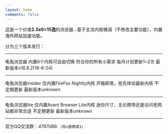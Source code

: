 ```yaml
---
layout: home
comments: false
---
```


这是一个价值**2.5x6=15逸**的浏览器...基于主流内核微调（不修改主要功能），内置海外网站加速功能。

分为三个版本发行：


----------


龟兔浏览器  内置6个内核可自由切换  符合你的所有小需求  每月计划更新1~2次  最新版本v18.8.2(18-8-24)


----------
龟兔浏览器insider  仅内置FireFox Nightly内核  开箱即用，抢先体验最新内核  不定期更新  最新版本unknown


----------
龟兔浏览器lite  仅内置Avant Browser Lite内核  迷你尺寸，无论携带还是访问老网站都非常合适  不定期更新  最新版本unknown


----------

官方QQ交流群：*4797ii86i*  `（将i替换成1）`


